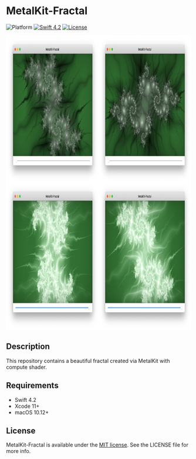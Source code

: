 # MetalKit-Fractal

![Platform](https://img.shields.io/cocoapods/p/SwipeCellKit.svg)
[![Swift 4.2](https://img.shields.io/badge/Swift-4.2-orange.svg?style=flat)](https://developer.apple.com/swift/)
[![License](https://img.shields.io/cocoapods/l/Compass.svg?style=flat)](http://cocoadocs.org/docsets/Compass)

<p align="center"><img src="https://github.com/peteliev/MetalKit-Fractal/blob/develop/Resources/fractals.jpg" height="800"/></p>

## Description

This repository contains a beautiful fractal created via MetalKit with compute shader.  

## Requirements

* Swift 4.2
* Xcode 11+
* macOS 10.12+

## License

MetalKit-Fractal is available under the [MIT license](https://github.com/peteliev/YPSwipeableStackView/blob/develop/LICENSE). See the LICENSE file for more info.
